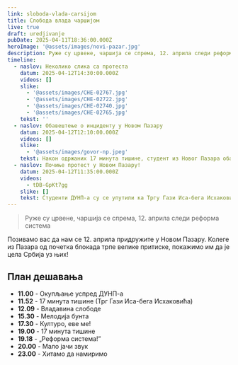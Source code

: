 ```yaml
---
link: sloboda-vlada-carsijom
title: Слобода влада чаршијом
live: true
draft: uredjivanje
pubDate: 2025-04-11T18:36:00.000Z
heroImage: '@assets/images/novi-pazar.jpg'
description: Руже су црвене, чаршија се спрема, 12. априла следи реформа система
timeline:
  - naslov: Неколико слика са протеста
    datum: 2025-04-12T14:30:00.000Z
    videos: []
    slike:
      - '@assets/images/CHE-02767.jpg'
      - '@assets/images/CHE-02722.jpg'
      - '@assets/images/CHE-02740.jpg'
      - '@assets/images/CHE-02765.jpg'
    tekst: ''
  - naslov: Обавештење о инциденту у Новом Пазару
    datum: 2025-04-12T12:10:00.000Z
    videos: []
    slike:
      - '@assets/images/govor-np.jpeg'
    tekst: Након одржаних 17 минута тишине, студент из Новог Пазара обавестио је све присутне грађане да је један студент ДУНП-а повређен након прекомерне употребе полицијске силе, при блокади аутобуса који су се запутили у Београд. Окупљени су замољени да се упуте ка полицији у Новом Пазару.
  - naslov: Почиње протест у Новом Пазару!
    datum: 2025-04-12T11:35:00.000Z
    videos:
      - tDB-GpKt7gg
    slike: []
    tekst: Студенти ДУНП-а су се упутили ка Тргу Гази Иса-бега Исхаковића, где ће се одржати 17 минута тишине.
---
```

> Руже су црвене, чаршија се спрема, 12. априла следи реформа система

Позивамо вас да нам се 12. априла придружите у Новом Пазару. Колеге из Пазара од почетка блокада трпе велике притиске, покажимо им да је цела Србија уз њих!

## План дешавања

- **11.00** - Окупљање успред ДУНП-а
- **11.52** - 17 минута тишине (Трг Гази Иса-бега Исхаковића)
- **12.09** - Владавина слободе
- **15.30** - Мелодија бунта
- **17.30** - Културо, еве ме!
- **19.00** - 17 минута тишине
- **19.18** - „Реформа система!”
- **20.00** - Мало јачи звук
- **23.00** - Хитамо да намиримо
